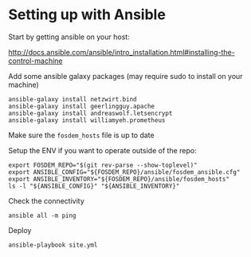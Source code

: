 # Setting up with Ansible

Start by getting ansible on your host:

http://docs.ansible.com/ansible/intro_installation.html#installing-the-control-machine

Add some ansible galaxy packages (may require sudo to install on your machine)

    ansible-galaxy install netzwirt.bind
    ansible-galaxy install geerlingguy.apache
    ansible-galaxy install andreaswolf.letsencrypt
    ansible-galaxy install williamyeh.prometheus

Make sure the `fosdem_hosts` file is up to date

Setup the ENV if you want to operate outside of the repo:

    export FOSDEM_REPO="$(git rev-parse --show-toplevel)"
    export ANSIBLE_CONFIG="${FOSDEM_REPO}/ansible/fosdem_ansible.cfg"
    export ANSIBLE_INVENTORY="${FOSDEM_REPO}/ansible/fosdem_hosts"
    ls -l "${ANSIBLE_CONFIG}" "${ANSIBLE_INVENTORY}"

Check the connectivity

    ansible all -m ping 

Deploy

    ansible-playbook site.yml
